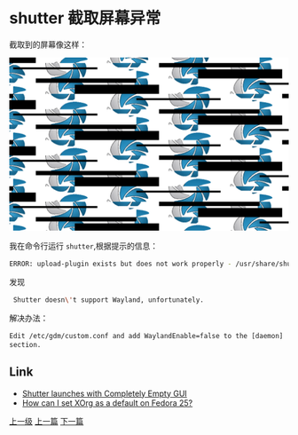# shutter 截取屏幕异常

截取到的屏幕像这样：

![](../images/shutterException_201806101950_1.png)

我在命令行运行 ```shutter```,根据提示的信息：
```sh
ERROR: upload-plugin exists but does not work properly - /usr/share/shutter/resources/system/upload_plugins/upload/vgyme
```

发现
```sh
 Shutter doesn\'t support Wayland, unfortunately.
```

解决办法：

```highlight
Edit /etc/gdm/custom.conf and add WaylandEnable=false to the [daemon] section.
```

## Link
* [Shutter launches with Completely Empty GUI](https://bugs.launchpad.net/ubuntu/+source/shutter/+bug/1764879)
* [How can I set XOrg as a default on Fedora 25?](https://ask.fedoraproject.org/en/question/96134/how-can-i-set-xorg-as-a-default-on-fedora-25/)

[上一级](base.md)
[上一篇](restoreGRUB2.md)
[下一篇](su_diff_su-.md)
